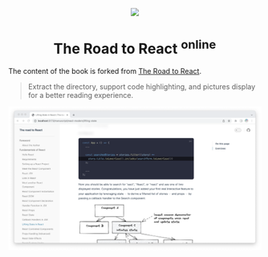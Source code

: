 <p align="center">
  <img src="https://www.roadtoreact.com/static/84193e3d1b0b225941306d53bd24e4ba/a8378/cover.png" height="150" />
</p>

<h1 align="center">The Road to React <sup>online</sup></h1>

The content of the book is forked from [The Road to React](https://github.com/the-road-to-learn-react/the-road-to-react/tree/master/manuscript).

> Extract the directory, support code highlighting, and pictures display for a better reading experience.

<p align="center">
  <img src="./screenshot.png" />
</p>
